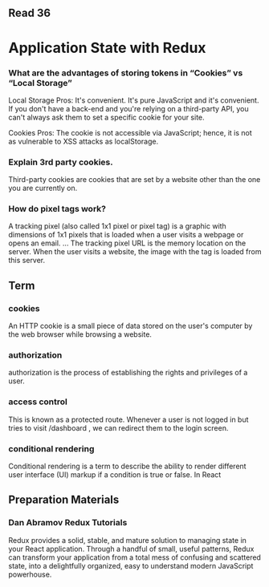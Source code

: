 ## Read 36

# Application State with Redux

### What are the advantages of storing tokens in “Cookies” vs “Local Storage”
Local Storage
Pros: It's convenient.
It's pure JavaScript and it's convenient. If you don't have a back-end and you're relying on a third-party API, you can't 
always ask them to set a specific cookie for your site.

Cookies
Pros: The cookie is not accessible via JavaScript; hence, it is not as vulnerable to XSS attacks as localStorage.

### Explain 3rd party cookies.
Third-party cookies are cookies that are set by a website other than the one you are currently on.

### How do pixel tags work?
A tracking pixel (also called 1x1 pixel or pixel tag) is a graphic with dimensions of 1x1 pixels that is loaded when a user visits a webpage or opens 
an email. ... The tracking pixel URL is the memory location on the server. When the user visits a website, the image with the tag is loaded from this server.

## Term

### cookies
An HTTP cookie is a small piece of data stored on the user's computer by the web browser while browsing a website. 

### authorization
authorization is the process of establishing the rights and privileges of a user.

### access control
This is known as a protected route. Whenever a user is not logged in but tries to visit /dashboard , we can redirect them to the login screen.

### conditional rendering
Conditional rendering is a term to describe the ability to render different user interface (UI) markup if a condition is true or false. In React

## Preparation Materials

### Dan Abramov Redux Tutorials
Redux provides a solid, stable, and mature solution to managing state in your React application. Through a handful of small, useful patterns, Redux can 
transform your application from a total mess of confusing and scattered state, into a delightfully organized, easy to understand modern JavaScript powerhouse.

